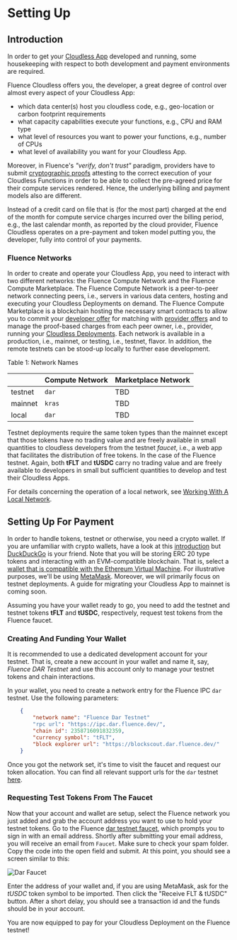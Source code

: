 # Setting Up

## Introduction

In order to get your [Cloudless App](./../glossary#cloudless-app) developed and running, some housekeeping with respect to both development and payment environments are required. 

Fluence Cloudless offers you, the developer, a great degree of control over almost every aspect of your Cloudless App: 

* which data center(s) host you cloudless code, e.g., geo-location or carbon footprint requirements
* what capacity capabilities execute your functions, e.g., CPU and RAM type
* what level of resources you want to power your functions, e.g., number of CPUs
*  what level of availability you want for your Cloudless App. 

Moreover, in Fluence's *"verify, don't trust"* paradigm, providers have to submit [cryptographic proofs](./../glossary#proofs) attesting to the correct execution of your Cloudless Functions in order to be able to collect the pre-agreed price for their compute services rendered. Hence, the underlying billing and payment models also are different.

Instead of a credit card on file that is (for the most part) charged at the end of the month for compute service charges incurred over the billing period, e.g., the last calendar month, as reported by the cloud provider, Fluence Cloudless operates on a pre-payment and token model putting you, the developer, fully into control of your payments. 

### Fluence Networks

In order to create and operate your Cloudless App, you need to interact with two different networks: the Fluence Compute Network and the Fluence Compute Marketplace. The Fluence Compute Network is a peer-to-peer network connecting peers, i.e., servers in various data centers, hosting and executing your Cloudless Deployments on demand. The Fluence Compute Marketplace is a blockchain hosting the necessary smart contracts to allow you to commit your [developer offer](./../glossary#developer-offer) for matching with [provider offers](./../glossary#provider-offer) and to manage the proof-based charges from each peer owner, i.e., provider, running your [Cloudless Deployments](./../glossary#cloudless-deployment). Each network is available in a production, i.e., mainnet, or testing, i.e., testnet, flavor. In addition, the remote testnets can be stood-up locally to further ease development.

Table 1: Network Names

|  | Compute Network | Marketplace Network |
|---|---|---|
| testnet| `dar`| TBD|
| mainnet| `kras` | TBD |
| local | `dar` | TBD|

Testnet deployments require the same token types than the mainnet except that those tokens have no trading value and are freely available in small quantities to cloudless developers from the testnet *faucet*, i.e., a web app that facilitates the distribution of free tokens. In the case of the Fluence testnet. Again, both **tFLT** and **tUSDC** carry no trading value and are freely available to developers in small but sufficient quantities to develop and test their Cloudless Apps.

For details concerning the operation of a local network, see [Working With A Local Network](./working_with_local_networks.md).

## Setting Up For Payment

In order to handle tokens, testnet or otherwise, you need a crypto wallet. If you are unfamiliar with crypto wallets, have a look at this [introduction](https://www.coindesk.com/learn/your-first-crypto-wallet-how-to-use-it-and-why-you-need-one/) but [DuckDuckGo](https://duckduckgo.com/?q=introduction+to+crypto+wallets&df=y&ia=web) is your friend. Note that you will be storing ERC 20 type tokens and interacting with an EVM-compatible blockchain. That is, select a [wallet that is compatible with the Ethereum Virtual Machine](https://shardeum.org/blog/what-is-evm-wallet/). For illustrative purposes, we'll be using [MetaMask](https://metamask.io/). Moreover, we will primarily focus on testnet deployments. A guide for migrating your Cloudless App to mainnet is coming soon.

Assuming you have your wallet ready to go, you need to add the testnet and testnet tokens **tFLT** and **tUSDC**, respectively, request test tokens from the Fluence faucet.

### Creating And Funding Your Wallet

It is recommended to use a dedicated development account for your testnet. That is, create a new account in your wallet and name it, say, *Fluence DAR Testnet* and use this account only to manage your testnet tokens and chain interactions. 

In your wallet, you need to create a network entry for the Fluence IPC `dar` testnet. Use the following parameters:

```json
    {
        "network name": "Fluence Dar Testnet"
        "rpc url": "https://ipc.dar.fluence.dev/",
        "chain id": 2358716091832359,
        "currency symbol": "tFLT",
        "block explorer url": "https://blockscout.dar.fluence.dev/"
    }
```

Once you got the network set, it's time to visit the faucet and request our token allocation. You can find all relevant support urls for the `dar` testnet [here](https://dar.fluence.dev/). 

### Requesting Test Tokens From The Faucet

Now that your account and wallet are setup, select the Fluence network you just added and grab the account address you want to use to hold your testnet tokens. Go to the Fluence [dar testnet faucet](https://faucet-dar.fluence.dev/), which prompts you to sign in with an email address. Shortly after submitting your email address, you will receive an email from `Faucet`. Make sure to check your spam folder. Copy the code into the open field and submit. At this point, you should see a screen similar to this:



<div>
  <img
    src="/img/mvm/dar_faucet.png"
    alt="Dar Faucet"
    style={{ display: "block", margin: "auto", maxWidth: "65%" }}
  />
</div>

Enter the address of your wallet and, if you are using MetaMask, ask for the *tUSDC* token symbol to be imported. Then click the "Receive FLT & tUSDC" button. After a short delay, you should see a transaction id and the funds should be in your account.

You are now equipped to pay for your Cloudless Deployment on the Fluence testnet!